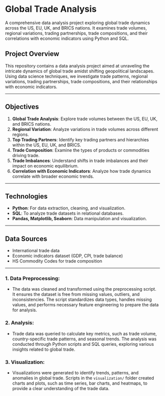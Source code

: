 # Global Trade Analysis

A comprehensive data analysis project exploring global trade dynamics across the US, EU, UK, and BRICS nations. It examines trade volumes, regional variations, trading partnerships, trade compositions, and their correlations with economic indicators using Python and SQL.

## Project Overview
This repository contains a data analysis project aimed at unraveling the intricate dynamics of global trade amidst shifting geopolitical landscapes. Using data science techniques, we investigate trade patterns, regional variations, trading partnerships, trade compositions, and their relationships with economic indicators.

---

## Objectives
1. **Global Trade Analysis**: Explore trade volumes between the US, EU, UK, and BRICS nations.
2. **Regional Variation**: Analyze variations in trade volumes across different regions.
3. **Top Trading Partners**: Identify key trading partners and hierarchies within the US, EU, UK, and BRICS.
4. **Trade Composition**: Examine the types of products or commodities driving trade.
5. **Trade Imbalances**: Understand shifts in trade imbalances and their impact on economic equilibrium.
6. **Correlation with Economic Indicators**: Analyze how trade dynamics correlate with broader economic trends.

---

## Technologies
- **Python**: For data extraction, cleaning, and visualization.
- **SQL**: To analyze trade datasets in relational databases.
- **Pandas, Matplotlib, Seaborn**: Data manipulation and visualization.
---

## Data Sources
- International trade data
- Economic indicators dataset (GDP, CPI, trade balance)
- HS Commodity Codes for trade composition

---


### 1. **Data Preprocessing**:
   - The data was cleaned and transformed using the preprocessing script. It ensures the dataset is free from missing values, outliers, and inconsistencies. The script standardizes data types, handles missing values, and performs necessary feature engineering to prepare the data for analysis.

### 2. **Analysis**:
   - Trade data was queried to calculate key metrics, such as trade volume, country-specific trade patterns, and seasonal trends. The analysis was conducted through Python scripts and SQL queries, exploring various insights related to global trade.

### 3. **Visualization**:
   - Visualizations were generated to identify trends, patterns, and anomalies in global trade. Scripts in the `visualization/` folder created charts and plots, such as time series, bar charts, and heatmaps, to provide a clear understanding of the trade data.
